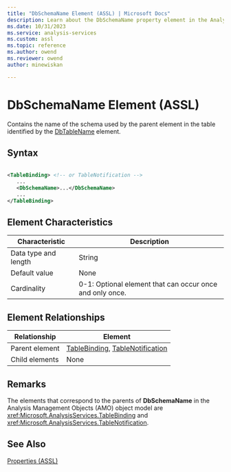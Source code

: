 ```yaml
---
title: "DbSchemaName Element (ASSL) | Microsoft Docs"
description: Learn about the DbSchemaName property element in the Analysis Services Scripting Language (ASSL) schema.
ms.date: 10/31/2023
ms.service: analysis-services
ms.custom: assl
ms.topic: reference
ms.author: owend
ms.reviewer: owend
author: minewiskan

---
```

# DbSchemaName Element (ASSL)

  Contains the name of the schema used by the parent element in the table identified by the [DbTableName](dbtablename-element-assl.md) element.  
  
## Syntax  
  
```xml  
  
<TableBinding> <!-- or TableNotification -->  
   ...  
   <DbSchemaName>...</DbSchemaName>  
   ...  
</TableBinding>  
```  
  
## Element Characteristics  
  
|Characteristic|Description|  
|--------------------|-----------------|  
|Data type and length|String|  
|Default value|None|  
|Cardinality|0-1: Optional element that can occur once and only once.|  
  
## Element Relationships  
  
|Relationship|Element|  
|------------------|-------------|  
|Parent element|[TableBinding](../data-type/tablebinding-data-type-assl.md), [TableNotification](../objects/tablenotification-element-assl.md)|  
|Child elements|None|  
  
## Remarks  
 The elements that correspond to the parents of **DbSchemaName** in the Analysis Management Objects (AMO) object model are <xref:Microsoft.AnalysisServices.TableBinding> and <xref:Microsoft.AnalysisServices.TableNotification>.  
  
## See Also  
 [Properties &#40;ASSL&#41;](properties-assl.md)  
  
  
